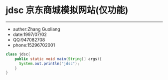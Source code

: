 # jdsc 京东商城模拟网站(仅功能)
***
* auther:Zhang Guoliang
* date:1997/07/02
* QQ:947082708
* phone:15296702001

```java
class jdsc{
    public static void main(String[] args){
      System.out.println("jdsc");
    }
}
```
